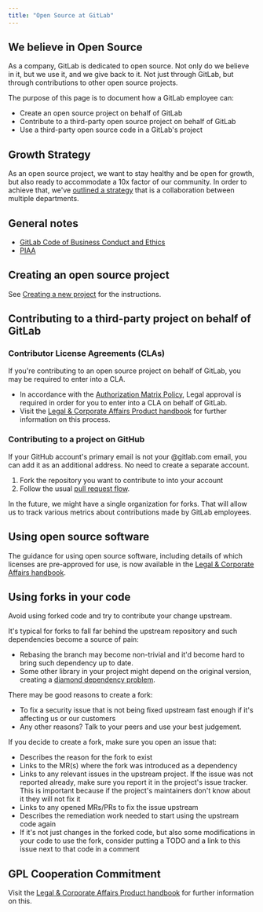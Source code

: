 ```yaml
---
title: "Open Source at GitLab"
---
```


## We believe in Open Source

As a company, GitLab is dedicated to open source. Not only do we believe in it, but we use it, and we give back to it. Not just through GitLab, but through contributions to other open source projects.

The purpose of this page is to document how a GitLab employee can:

- Create an open source project on behalf of GitLab
- Contribute to a third-party open source project on behalf of GitLab
- Use a third-party open source code in a GitLab's project

## Growth Strategy

As an open source project, we want to stay healthy and be open for growth, but also ready to accommodate a 10x factor of
our community. In order to achieve that, we've [outlined a strategy](growth-strategy.html) that is a collaboration between multiple departments.

## General notes

- [GitLab Code of Business Conduct and Ethics](/handbook/legal/gitlab-code-of-business-conduct-and-ethics/)
- [PIAA](/handbook/people-group/contracts-probation-periods/#piaa-proprietary-information-and-assignment-agreement)

## Creating an open source project

See [Creating a new project](../gitlab-repositories/#creating-a-new-project) for the instructions.

## Contributing to a third-party project on behalf of GitLab

### Contributor License Agreements (CLAs)

If you're contributing to an open source project on behalf of GitLab, you may be required to enter into a CLA.

- In accordance with the [Authorization Matrix Policy](/handbook/finance/authorization-matrix/#authorization-matrix-policy), Legal approval is required in order for you to enter into a CLA on behalf of GitLab.
- Visit the [Legal & Corporate Affairs Product handbook](/handbook/legal/product/#contributor-license-agreements) for further information on this process.

### Contributing to a project on GitHub

If your GitHub account's primary email is not your @gitlab.com email, you can add it as an additional address. No need to create a separate account.

1. Fork the repository you want to contribute to into your account
2. Follow the usual [pull request flow](https://docs.github.com/en/pull-requests/collaborating-with-pull-requests/proposing-changes-to-your-work-with-pull-requests/creating-a-pull-request-from-a-fork).

In the future, we might have a single organization for forks. That will allow us to track various metrics about contributions made by GitLab employees.

## Using open source software

The guidance for using open source software, including details of which licenses are pre-approved for use, is now available in the [Legal & Corporate Affairs handbook](/handbook/legal/product/#using-open-source-software).

## Using forks in your code

Avoid using forked code and try to contribute your change upstream.

It's typical for forks to fall far behind the upstream repository and such dependencies become a source of pain:

- Rebasing the branch may become non-trivial and it'd become hard to bring such dependency up to date.
- Some other library in your project might depend on the original version, creating a [diamond dependency problem](https://en.wikipedia.org/wiki/Dependency_hell).

There may be good reasons to create a fork:

- To fix a security issue that is not being fixed upstream fast enough if it's affecting us or our customers
- Any other reasons? Talk to your peers and use your best judgement.

If you decide to create a fork, make sure you open an issue that:

- Describes the reason for the fork to exist
- Links to the MR(s) where the fork was introduced as a dependency
- Links to any relevant issues in the upstream project. If the issue was not reported already, make sure you report it in the project's issue tracker. This is important because if the project's maintainers don't know about it they will not fix it
- Links to any opened MRs/PRs to fix the issue upstream
- Describes the remediation work needed to start using the upstream code again
- If it's not just changes in the forked code, but also some modifications in your code to use the fork, consider putting a TODO and a link to this issue next to that code in a comment

## GPL Cooperation Commitment

Visit the [Legal & Corporate Affairs Product handbook](/handbook/legal/product/#gpl-cooperation-commitment) for further information on this.
